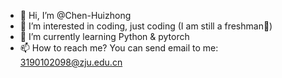 - 👋 Hi, I’m @Chen-Huizhong
- 👀 I’m interested in coding, just coding (I am still a freshman🤣)
- 🌱 I’m currently learning Python & pytorch
- 📫 How to reach me? You can send email to me: 3190102098@zju.edu.cn

<!---
Chen-Huizhong/Chen-Huizhong is a ✨ special ✨ repository because its `README.md` (this file) appears on your GitHub profile.
You can click the Preview link to take a look at your changes.
--->
